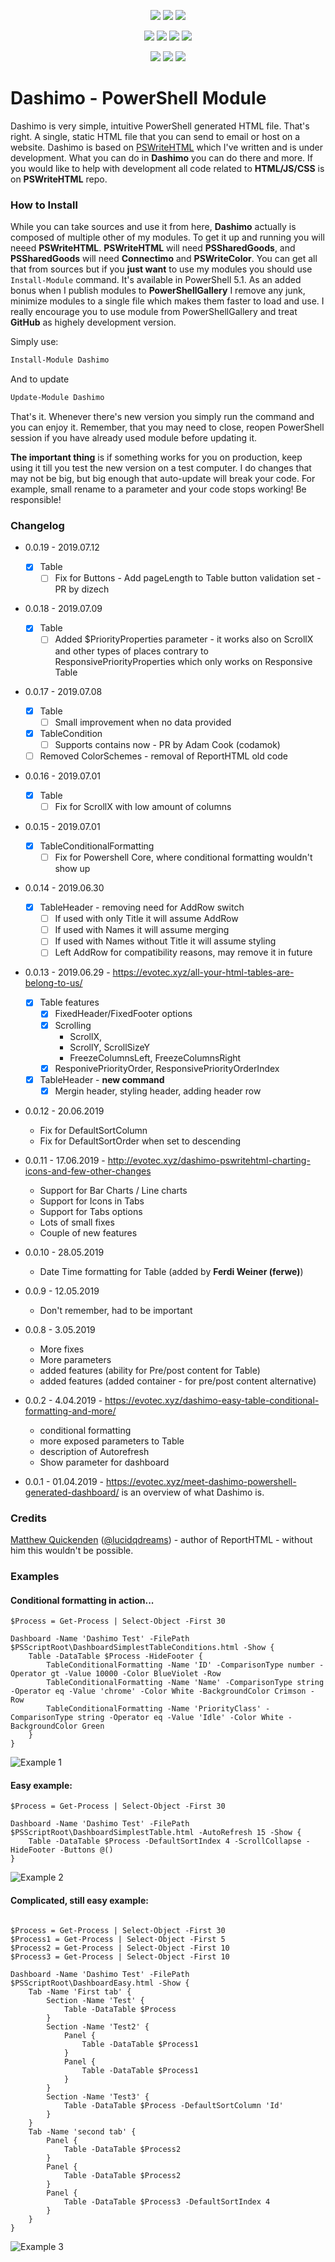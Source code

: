 <p align="center">
  <a href="https://www.powershellgallery.com/packages/Dashimo"><img src="https://img.shields.io/powershellgallery/v/Dashimo.svg"></a>
  <a href="https://www.powershellgallery.com/packages/Dashimo"><img src="https://img.shields.io/powershellgallery/vpre/Dashimo.svg?label=powershell%20gallery%20preview&colorB=yellow"></a>
  <a href="https://github.com/EvotecIT/Dashimo"><img src="https://img.shields.io/github/license/EvotecIT/Dashimo.svg"></a>
</p>

<p align="center">
  <a href="https://www.powershellgallery.com/packages/Dashimo"><img src="https://img.shields.io/powershellgallery/p/Dashimo.svg"></a>
  <a href="https://github.com/EvotecIT/Dashimo"><img src="https://img.shields.io/github/languages/top/evotecit/Dashimo.svg"></a>
  <a href="https://github.com/EvotecIT/Dashimo"><img src="https://img.shields.io/github/languages/code-size/evotecit/Dashimo.svg"></a>
  <a href="https://github.com/EvotecIT/Dashimo"><img src="https://img.shields.io/powershellgallery/dt/Dashimo.svg"></a>
</p>

<p align="center">
  <a href="https://twitter.com/PrzemyslawKlys"><img src="https://img.shields.io/twitter/follow/PrzemyslawKlys.svg?label=Twitter%20%40PrzemyslawKlys&style=social"></a>
  <a href="https://evotec.xyz/hub"><img src="https://img.shields.io/badge/Blog-evotec.xyz-2A6496.svg"></a>
  <a href="https://www.linkedin.com/in/pklys"><img src="https://img.shields.io/badge/LinkedIn-pklys-0077B5.svg?logo=LinkedIn"></a>
</p>


# Dashimo - PowerShell Module

Dashimo is very simple, intuitive PowerShell generated HTML file. That's right. A single, static HTML file that you can send to email or host on a website. Dashimo is based on [PSWriteHTML](https://github.com/EvotecIT/PSWriteHTML) which I've written and is under development. What you can do in **Dashimo** you can do there and more. If you would like to help with development all code related to **HTML/JS/CSS** is on **PSWriteHTML** repo.

### How to Install

While you can take sources and use it from here, **Dashimo** actually is composed of multiple other of my modules. To get it up and running you will neeed **PSWriteHTML**. **PSWriteHTML** will need **PSSharedGoods**, and **PSSharedGoods** will need **Connectimo** and **PSWriteColor**. You can get all that from sources but if you **just want** to use my modules you should use `Install-Module` command. It's available in PowerShell 5.1. As an added bonus when I publish modules to **PowerShellGallery** I remove any junk, minimize modules to a single file which makes them faster to load and use. I really encourage you to use module from PowerShellGallery and treat **GitHub** as highely development version.

Simply use:

```powershell
Install-Module Dashimo
```

And to update

```powershell
Update-Module Dashimo
```

That's it. Whenever there's new version you simply run the command and you can enjoy it. Remember, that you may need to close, reopen PowerShell session if you have already used module before updating it.

**The important thing** is if something works for you on production, keep using it till you test the new version on a test computer. I do changes that may not be big, but big enough that auto-update will break your code. For example, small rename to a parameter and your code stops working! Be responsible!

### Changelog

- 0.0.19 - 2019.07.12
  - [x] Table
    - [ ] Fix for Buttons - Add pageLength to Table button validation set - PR by dizech

- 0.0.18 - 2019.07.09
  - [x] Table
    - [ ] Added $PriorityProperties parameter - it works also on ScrollX and other types of places contrary to ResponsivePriorityProperties which only works on Responsive Table

- 0.0.17 - 2019.07.08
  - [x] Table
    - [ ] Small improvement when no data provided
  - [x] TableCondition
    - [ ] Supports contains now - PR by Adam Cook (codamok)
  - [ ] Removed ColorSchemes - removal of ReportHTML old code

- 0.0.16 - 2019.07.01
  - [x] Table
    - [ ] Fix for ScrollX with low amount of columns

- 0.0.15 - 2019.07.01
  - [x] TableConditionalFormatting
    - [ ] Fix for Powershell Core, where conditional formatting wouldn't show up

- 0.0.14 - 2019.06.30
  - [x] TableHeader - removing need for AddRow switch
    - [ ] If used with only Title it will assume AddRow
    - [ ] If used with Names it will assume merging
    - [ ] If used with Names without Title it will assume styling
    - [ ] Left AddRow for compatibility reasons, may remove it in future

- 0.0.13 - 2019.06.29 - https://evotec.xyz/all-your-html-tables-are-belong-to-us/
  - [x] Table features
    - [x] FixedHeader/FixedFooter options
    - [x] Scrolling
      - ScrollX,
      - ScrollY, ScrollSizeY
      - FreezeColumnsLeft, FreezeColumnsRight
    - [x] ResponivePriorityOrder, ResponsivePriorityOrderIndex
  - [x] TableHeader - **new command**
    - [x] Mergin header, styling header, adding header row

- 0.0.12 - 20.06.2019
  - Fix for DefaultSortColumn
  - Fix for DefaultSortOrder when set to descending

- 0.0.11 - 17.06.2019 - http://evotec.xyz/dashimo-pswritehtml-charting-icons-and-few-other-changes
  - Support for Bar Charts / Line charts
  - Support for Icons in Tabs
  - Support for Tabs options
  - Lots of small fixes
  - Couple of new features

- 0.0.10 - 28.05.2019
  - Date Time formatting for Table (added by **Ferdi Weiner (ferwe)**)

- 0.0.9 - 12.05.2019
  - Don't remember, had to be important

- 0.0.8 - 3.05.2019
  - More fixes
  - More parameters
  - added features (ability for Pre/post content for Table)
  - added features (added container - for pre/post content alternative)

- 0.0.2 - 4.04.2019 - https://evotec.xyz/dashimo-easy-table-conditional-formatting-and-more/
  - conditional formatting
  - more exposed parameters to Table
  - description of Autorefresh
  - Show parameter for dashboard

- 0.0.1 - 01.04.2019 - https://evotec.xyz/meet-dashimo-powershell-generated-dashboard/ is an overview of what Dashimo is.


### Credits

[Matthew Quickenden](https://www.linkedin.com/in/matthewquickenden/) ([@lucidqdreams](https://github.com/lucidqdreams)) - author of  ReportHTML - without him this wouldn't be possible.

### Examples

#### Conditional formatting in action...

```
$Process = Get-Process | Select-Object -First 30

Dashboard -Name 'Dashimo Test' -FilePath $PSScriptRoot\DashboardSimplestTableConditions.html -Show {
    Table -DataTable $Process -HideFooter {
        TableConditionalFormatting -Name 'ID' -ComparisonType number -Operator gt -Value 10000 -Color BlueViolet -Row
        TableConditionalFormatting -Name 'Name' -ComparisonType string -Operator eq -Value 'chrome' -Color White -BackgroundColor Crimson -Row
        TableConditionalFormatting -Name 'PriorityClass' -ComparisonType string -Operator eq -Value 'Idle' -Color White -BackgroundColor Green
    }
}
```

![Example 1](https://evotec.xyz/wp-content/uploads/2019/04/img_5ca65ee575364.png)

#### Easy example:

```
$Process = Get-Process | Select-Object -First 30

Dashboard -Name 'Dashimo Test' -FilePath $PSScriptRoot\DashboardSimplestTable.html -AutoRefresh 15 -Show {
    Table -DataTable $Process -DefaultSortIndex 4 -ScrollCollapse -HideFooter -Buttons @()
}
```

![Example 2](https://evotec.xyz/wp-content/uploads/2019/04/img_5ca6630b99a20.png)


#### Complicated, still easy example:
```

$Process = Get-Process | Select-Object -First 30
$Process1 = Get-Process | Select-Object -First 5
$Process2 = Get-Process | Select-Object -First 10
$Process3 = Get-Process | Select-Object -First 10

Dashboard -Name 'Dashimo Test' -FilePath $PSScriptRoot\DashboardEasy.html -Show {
    Tab -Name 'First tab' {
        Section -Name 'Test' {
            Table -DataTable $Process
        }
        Section -Name 'Test2' {
            Panel {
                Table -DataTable $Process1
            }
            Panel {
                Table -DataTable $Process1
            }
        }
        Section -Name 'Test3' {
            Table -DataTable $Process -DefaultSortColumn 'Id'
        }
    }
    Tab -Name 'second tab' {
        Panel {
            Table -DataTable $Process2
        }
        Panel {
            Table -DataTable $Process2
        }
        Panel {
            Table -DataTable $Process3 -DefaultSortIndex 4
        }
    }
}
```

![Example 3](https://evotec.xyz/wp-content/uploads/2019/04/img_5ca663f83afa1.png)